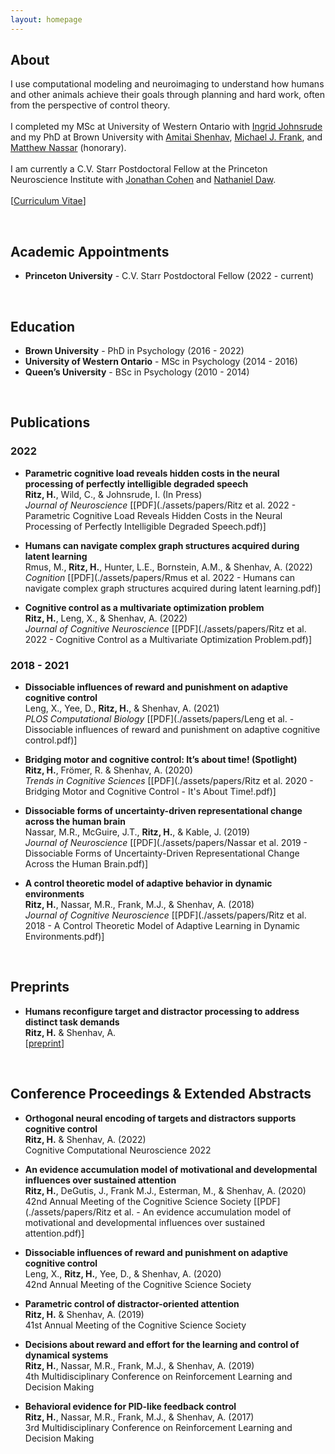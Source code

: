 ```yaml
---
layout: homepage
---
```


## About
I use computational modeling and neuroimaging to understand how humans and other animals achieve their goals through planning and hard work, often from the perspective of control theory.
<br><br>
I completed my MSc at University of Western Ontario with [Ingrid Johnsrude](https://sites.google.com/site/johnsrudeconchlab/home) and my PhD at Brown University with [Amitai Shenhav](https://www.shenhavlab.org/), [Michael J. Frank](https://www.lnccbrown.com/), and [Matthew Nassar](https://sites.brown.edu/mattlab/) (honorary).
<br><br>
I am currently a C.V. Starr Postdoctoral Fellow at the Princeton Neuroscience Institute with [Jonathan Cohen](https://ncclab.princeton.edu/) and [Nathaniel Daw](https://dawlab.princeton.edu/).
<br><br>
[[Curriculum Vitae](./assets/CV/hritz_CV.pdf)]


<br>


## Academic Appointments
- **Princeton University** - C.V. Starr Postdoctoral Fellow (2022 - current)


<br>


## Education
- **Brown University** - PhD in Psychology (2016 - 2022)
- **University of Western Ontario** - MSc in Psychology (2014 - 2016)
- **Queen’s University** - BSc in Psychology (2010 - 2014)


<br>


## Publications


### 2022

- **Parametric cognitive load reveals hidden costs in the neural processing of perfectly intelligible degraded speech**
  <br>
  **Ritz, H.**, Wild, C., & Johnsrude, I. (In Press)
  <br>
  *Journal of Neuroscience* [[PDF](./assets/papers/Ritz et al. 2022 - Parametric Cognitive Load Reveals Hidden Costs in the Neural Processing of Perfectly Intelligible Degraded Speech.pdf)]


- **Humans can navigate complex graph structures acquired during latent learning**
  <br>
  Rmus, M., **Ritz, H.**, Hunter, L.E., Bornstein, A.M., & Shenhav, A. (2022)
  <br>
  *Cognition* [[PDF](./assets/papers/Rmus et al. 2022 - Humans can navigate complex graph structures acquired during latent learning.pdf)]


- **Cognitive control as a multivariate optimization problem**
  <br>
  **Ritz, H.**, Leng, X., & Shenhav, A. (2022)
  <br>
  *Journal of Cognitive Neuroscience* [[PDF](./assets/papers/Ritz et al. 2022 - Cognitive Control as a Multivariate Optimization Problem.pdf)]


### 2018 - 2021

- **Dissociable influences of reward and punishment on adaptive cognitive control**
  <br>
  Leng, X., Yee, D., **Ritz, H.**, & Shenhav, A. (2021)
  <br>
  *PLOS Computational Biology* [[PDF](./assets/papers/Leng et al. - Dissociable influences of reward and punishment on adaptive cognitive control.pdf)]


- **Bridging motor and cognitive control: It’s about time! (Spotlight)**
  <br>
  **Ritz, H.**, Frömer, R. & Shenhav, A. (2020)
  <br>
  *Trends in Cognitive Sciences* [[PDF](./assets/papers/Ritz et al. 2020 - Bridging Motor and Cognitive Control - It's About Time!.pdf)]


- **Dissociable forms of uncertainty-driven representational change across the human brain**
  <br>
  Nassar, M.R., McGuire, J.T., **Ritz, H.**, & Kable, J. (2019)
  <br>
  *Journal of Neuroscience* [[PDF](./assets/papers/Nassar et al. 2019 - Dissociable Forms of Uncertainty-Driven Representational Change Across the Human Brain.pdf)]


- **A control theoretic model of adaptive behavior in dynamic environments**
  <br>
  **Ritz, H.**, Nassar, M.R., Frank, M.J., & Shenhav, A. (2018)
  <br>
  *Journal of Cognitive Neuroscience* [[PDF](./assets/papers/Ritz et al. 2018 - A Control Theoretic Model of Adaptive Learning in Dynamic Environments.pdf)]


<br>


## Preprints

- **Humans reconfigure target and distractor processing to address distinct task demands**
  <br>
  **Ritz, H.** & Shenhav, A.
  <br>
  [[preprint](https://doi.org/10.1101/2021.09.08.459546)]

 

<br>


## Conference Proceedings & Extended Abstracts

- **Orthogonal neural encoding of targets and distractors supports cognitive control**
  <br>
  **Ritz, H.** & Shenhav, A. (2022)
  <br>
  Cognitive Computational Neuroscience 2022

- **An evidence accumulation model of motivational and developmental influences over sustained attention**
  <br>
  **Ritz, H.**, DeGutis, J., Frank M.J., Esterman, M., & Shenhav, A. (2020)
  <br>
  42nd Annual Meeting of the Cognitive Science Society [[PDF](./assets/papers/Ritz et al. - An evidence accumulation model of motivational and developmental influences over sustained attention.pdf)]


- **Dissociable influences of reward and punishment on adaptive cognitive control**
  <br>
  Leng, X., **Ritz, H.**, Yee, D., & Shenhav, A. (2020)
  <br>
  42nd Annual Meeting of the Cognitive Science Society


- **Parametric control of distractor-oriented attention**
  <br>
  **Ritz, H.** & Shenhav, A. (2019)
  <br>
  41st Annual Meeting of the Cognitive Science Society
  

- **Decisions about reward and effort for the learning and control of dynamical systems**
  <br>
  **Ritz, H.**, Nassar, M.R., Frank, M.J., & Shenhav, A. (2019)
  <br>
  4th Multidisciplinary Conference on Reinforcement Learning and Decision Making
  

- **Behavioral evidence for PID-like feedback control**
  <br>
  **Ritz, H.**, Nassar, M.R., Frank, M.J., & Shenhav, A. (2017)
  <br>
  3rd Multidisciplinary Conference on Reinforcement Learning and Decision Making


<br>



